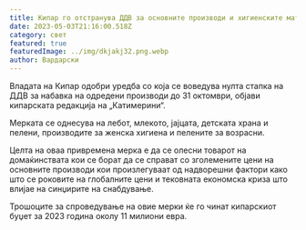 ```yaml
---
title: Кипар го отстранува ДДВ за основните производи и хигиенските материјали
date: 2023-05-03T21:16:00.518Z
category: свет
featured: true
featuredImage: ../img/dkjakj32.png.webp
author: Вардарски
---
```


Владата на Кипар одобри уредба со која се воведува нулта стапка на ДДВ за набавка на одредени производи до 31 октомври, објави кипарската редакција на „Катимерини“.

Мерката се однесува на лебот, млекото, јајцата, детската храна и пелени, производите за женска хигиена и пелените за возрасни.

Целта на оваа привремена мерка е да се олесни товарот на домаќинствата кои се борат да се справат со зголемените цени на основните производи кои произлегуваат од надворешни фактори како што се роковите на глобалните цени и тековната економска криза што влијае на синџирите на снабдување.

Трошоците за спроведување на овие мерки ќе го чинат кипарскиот буџет за 2023 година околу 11 милиони евра.
